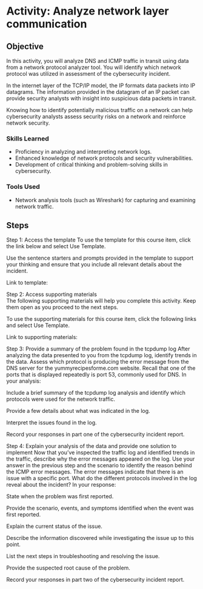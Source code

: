 # Activity: Analyze network layer communication


## Objective

In this activity, you will analyze DNS and ICMP traffic in transit using data from a network protocol analyzer tool. You will identify which network protocol was utilized in assessment of the cybersecurity incident. 

In the internet layer of the TCP/IP model, the IP formats data packets into IP datagrams. The information provided in the datagram of an IP packet can provide security analysts with insight into suspicious data packets in transit.

Knowing how to identify potentially malicious traffic on a network can help cybersecurity analysts assess security risks on a network and reinforce network security.

### Skills Learned



- Proficiency in analyzing and interpreting network logs.
- Enhanced knowledge of network protocols and security vulnerabilities.
- Development of critical thinking and problem-solving skills in cybersecurity.

### Tools Used

- Network analysis tools (such as Wireshark) for capturing and examining network traffic.

## Steps

Step 1: Access the template
To use the template for this course item, click the link below and select Use Template. 

Use the sentence starters and prompts provided in the template to support your thinking and ensure that you include all relevant details about the incident.

Link to template: 

Step 2: Access supporting materials  
The following supporting materials will help you complete this activity. Keep them open as you proceed to the next steps. 

To use the supporting materials for this course item,  click the following links and select Use Template. 

Link to supporting materials: 

Step 3: Provide a summary of the problem found in the tcpdump log
After analyzing the data presented to you from the tcpdump log, identify trends in the data. Assess which protocol is producing the error message from the DNS server for the yummyrecipesforme.com website. Recall that one of the ports that is displayed repeatedly is port 53, commonly used for DNS. In your analysis:  

Include a brief summary of the tcpdump log analysis and identify which protocols were used for the network traffic.

Provide a few details about what was indicated in the log.

Interpret the issues found in the log.

Record your responses in part one of the cybersecurity incident report.  

Step 4: Explain your analysis of the data and provide one solution to implement 
Now that you’ve inspected the traffic log and identified trends in the traffic, describe why the error messages appeared on the log. Use your answer in the previous step and the scenario to identify the reason behind the ICMP error messages. The error messages indicate that there is an issue with a specific port. What do the different protocols involved in the log reveal about the incident? In your response:

State when the problem was first reported.

Provide the scenario, events, and symptoms identified when the event was first reported.

Explain the current status of the issue.  

Describe the information discovered while investigating the issue up to this point.

List the next steps in troubleshooting and resolving the issue.

Provide the suspected root cause of the problem.

Record your responses in part two of the cybersecurity incident report. 
